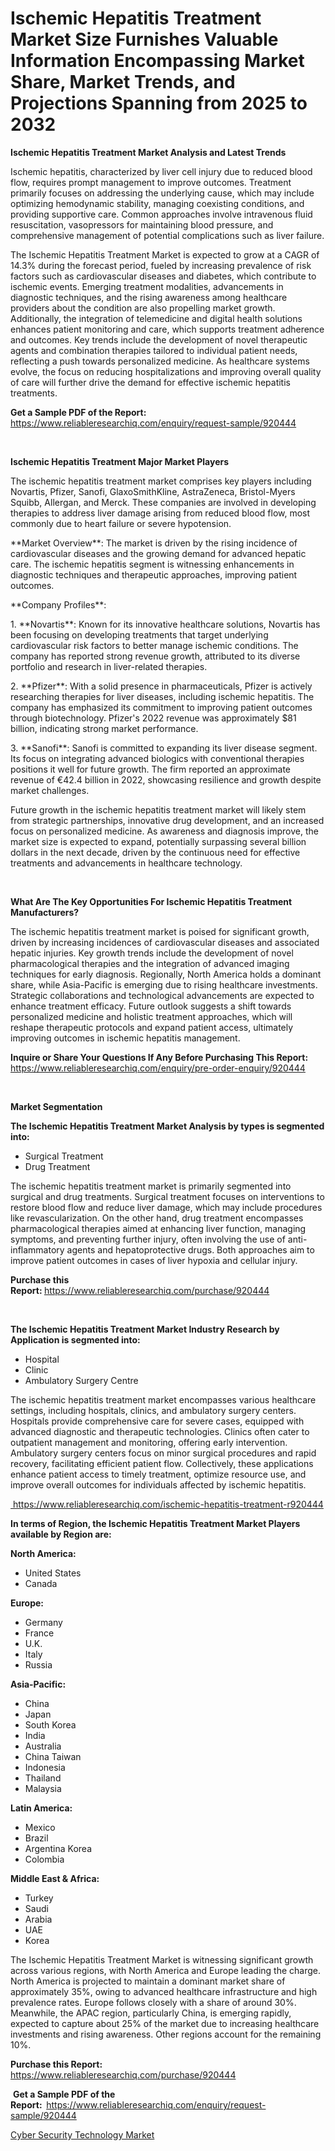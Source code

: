 <p><h1>Ischemic Hepatitis Treatment Market Size Furnishes Valuable Information Encompassing Market Share, Market Trends, and Projections Spanning from 2025 to 2032</h1></p><p><strong>Ischemic Hepatitis Treatment Market Analysis and Latest Trends</strong></p>
<p><p>Ischemic hepatitis, characterized by liver cell injury due to reduced blood flow, requires prompt management to improve outcomes. Treatment primarily focuses on addressing the underlying cause, which may include optimizing hemodynamic stability, managing coexisting conditions, and providing supportive care. Common approaches involve intravenous fluid resuscitation, vasopressors for maintaining blood pressure, and comprehensive management of potential complications such as liver failure.</p><p>The Ischemic Hepatitis Treatment Market is expected to grow at a CAGR of 14.3% during the forecast period, fueled by increasing prevalence of risk factors such as cardiovascular diseases and diabetes, which contribute to ischemic events. Emerging treatment modalities, advancements in diagnostic techniques, and the rising awareness among healthcare providers about the condition are also propelling market growth. Additionally, the integration of telemedicine and digital health solutions enhances patient monitoring and care, which supports treatment adherence and outcomes. Key trends include the development of novel therapeutic agents and combination therapies tailored to individual patient needs, reflecting a push towards personalized medicine. As healthcare systems evolve, the focus on reducing hospitalizations and improving overall quality of care will further drive the demand for effective ischemic hepatitis treatments.</p></p>
<p><strong>Get a Sample PDF of the Report:&nbsp;</strong> <a href="https://www.reliableresearchiq.com/enquiry/request-sample/920444?utm_campaign=3023&utm_medium=2&utm_source=Github&utm_content=ia&utm_term=06032025&utm_id=ischemic-hepatitis-treatment">https://www.reliableresearchiq.com/enquiry/request-sample/920444</a></p>
<p>&nbsp;</p>
<p><strong>Ischemic Hepatitis Treatment Major Market Players</strong></p>
<p><p>The ischemic hepatitis treatment market comprises key players including Novartis, Pfizer, Sanofi, GlaxoSmithKline, AstraZeneca, Bristol-Myers Squibb, Allergan, and Merck. These companies are involved in developing therapies to address liver damage arising from reduced blood flow, most commonly due to heart failure or severe hypotension.</p><p>**Market Overview**: The market is driven by the rising incidence of cardiovascular diseases and the growing demand for advanced hepatic care. The ischemic hepatitis segment is witnessing enhancements in diagnostic techniques and therapeutic approaches, improving patient outcomes.</p><p>**Company Profiles**:</p><p>1. **Novartis**: Known for its innovative healthcare solutions, Novartis has been focusing on developing treatments that target underlying cardiovascular risk factors to better manage ischemic conditions. The company has reported strong revenue growth, attributed to its diverse portfolio and research in liver-related therapies.</p><p>2. **Pfizer**: With a solid presence in pharmaceuticals, Pfizer is actively researching therapies for liver diseases, including ischemic hepatitis. The company has emphasized its commitment to improving patient outcomes through biotechnology. Pfizer's 2022 revenue was approximately $81 billion, indicating strong market performance.</p><p>3. **Sanofi**: Sanofi is committed to expanding its liver disease segment. Its focus on integrating advanced biologics with conventional therapies positions it well for future growth. The firm reported an approximate revenue of €42.4 billion in 2022, showcasing resilience and growth despite market challenges.</p><p>Future growth in the ischemic hepatitis treatment market will likely stem from strategic partnerships, innovative drug development, and an increased focus on personalized medicine. As awareness and diagnosis improve, the market size is expected to expand, potentially surpassing several billion dollars in the next decade, driven by the continuous need for effective treatments and advancements in healthcare technology.</p></p>
<p>&nbsp;</p>
<p><strong>What Are The Key Opportunities For Ischemic Hepatitis Treatment Manufacturers?</strong></p>
<p><p>The ischemic hepatitis treatment market is poised for significant growth, driven by increasing incidences of cardiovascular diseases and associated hepatic injuries. Key growth trends include the development of novel pharmacological therapies and the integration of advanced imaging techniques for early diagnosis. Regionally, North America holds a dominant share, while Asia-Pacific is emerging due to rising healthcare investments. Strategic collaborations and technological advancements are expected to enhance treatment efficacy. Future outlook suggests a shift towards personalized medicine and holistic treatment approaches, which will reshape therapeutic protocols and expand patient access, ultimately improving outcomes in ischemic hepatitis management.</p></p>
<p><strong>Inquire or Share Your Questions If Any Before Purchasing This Report:</strong> <a href="https://www.reliableresearchiq.com/enquiry/pre-order-enquiry/920444?utm_campaign=3023&utm_medium=2&utm_source=Github&utm_content=ia&utm_term=06032025&utm_id=ischemic-hepatitis-treatment">https://www.reliableresearchiq.com/enquiry/pre-order-enquiry/920444</a></p>
<p>&nbsp;</p>
<p><strong>Market Segmentation</strong></p>
<p><strong>The Ischemic Hepatitis Treatment Market Analysis by types is segmented into:</strong></p>
<p><ul><li>Surgical Treatment</li><li>Drug Treatment</li></ul></p>
<p><p>The ischemic hepatitis treatment market is primarily segmented into surgical and drug treatments. Surgical treatment focuses on interventions to restore blood flow and reduce liver damage, which may include procedures like revascularization. On the other hand, drug treatment encompasses pharmacological therapies aimed at enhancing liver function, managing symptoms, and preventing further injury, often involving the use of anti-inflammatory agents and hepatoprotective drugs. Both approaches aim to improve patient outcomes in cases of liver hypoxia and cellular injury.</p></p>
<p><strong>Purchase this Report:&nbsp;</strong><a href="https://www.reliableresearchiq.com/purchase/920444?utm_campaign=3023&utm_medium=2&utm_source=Github&utm_content=ia&utm_term=06032025&utm_id=ischemic-hepatitis-treatment">https://www.reliableresearchiq.com/purchase/920444</a></p>
<p>&nbsp;</p>
<p><strong>The Ischemic Hepatitis Treatment Market Industry Research by Application is segmented into:</strong></p>
<p><ul><li>Hospital</li><li>Clinic</li><li>Ambulatory Surgery Centre</li></ul></p>
<p><p>The ischemic hepatitis treatment market encompasses various healthcare settings, including hospitals, clinics, and ambulatory surgery centers. Hospitals provide comprehensive care for severe cases, equipped with advanced diagnostic and therapeutic technologies. Clinics often cater to outpatient management and monitoring, offering early intervention. Ambulatory surgery centers focus on minor surgical procedures and rapid recovery, facilitating efficient patient flow. Collectively, these applications enhance patient access to timely treatment, optimize resource use, and improve overall outcomes for individuals affected by ischemic hepatitis.</p></p>
<p><a href="https://www.reliableresearchiq.com/ischemic-hepatitis-treatment-r920444?utm_campaign=3023&utm_medium=2&utm_source=Github&utm_content=ia&utm_term=06032025&utm_id=ischemic-hepatitis-treatment">&nbsp;https://www.reliableresearchiq.com/ischemic-hepatitis-treatment-r920444</a></p>
<p><strong>In terms of Region, the Ischemic Hepatitis Treatment Market Players available by Region are:</strong></p>
<p>
    <p> <strong> North America: </strong>
        <ul>
            <li>United States</li>
            <li>Canada</li>
        </ul>
        </p> 
    <p> <strong> Europe: </strong>
        <ul>
            <li>Germany</li>
            <li>France</li>
            <li>U.K.</li>
            <li>Italy</li>
            <li>Russia</li>
        </ul>
        </p> 
    <p> <strong> Asia-Pacific: </strong>
        <ul>
            <li>China</li>
            <li>Japan</li>
            <li>South Korea</li>
            <li>India</li>
            <li>Australia</li>
            <li>China Taiwan</li>
            <li>Indonesia</li>
            <li>Thailand</li>
            <li>Malaysia</li>
        </ul>
        </p> 
    <p> <strong> Latin America: </strong>
        <ul>
            <li>Mexico</li>
            <li>Brazil</li>
            <li>Argentina Korea</li>
            <li>Colombia</li>
        </ul>
        </p> 
    <p> <strong> Middle East & Africa: </strong>
        <ul>
            <li>Turkey</li>
            <li>Saudi</li>
            <li>Arabia</li>
            <li>UAE</li>
            <li>Korea</li>
        </ul>
    </p>
    </p>
<p><p>The Ischemic Hepatitis Treatment Market is witnessing significant growth across various regions, with North America and Europe leading the charge. North America is projected to maintain a dominant market share of approximately 35%, owing to advanced healthcare infrastructure and high prevalence rates. Europe follows closely with a share of around 30%. Meanwhile, the APAC region, particularly China, is emerging rapidly, expected to capture about 25% of the market due to increasing healthcare investments and rising awareness. Other regions account for the remaining 10%.</p></p>
<p><strong>Purchase this Report: </strong><a href="https://www.reliableresearchiq.com/purchase/920444?utm_campaign=3023&utm_medium=2&utm_source=Github&utm_content=ia&utm_term=06032025&utm_id=ischemic-hepatitis-treatment">https://www.reliableresearchiq.com/purchase/920444</a></p>
<p>&nbsp;<strong>Get a Sample PDF of the Report:&nbsp;&nbsp;</strong><a href="https://www.reliableresearchiq.com/enquiry/request-sample/920444?utm_campaign=3023&utm_medium=2&utm_source=Github&utm_content=ia&utm_term=06032025&utm_id=ischemic-hepatitis-treatment">https://www.reliableresearchiq.com/enquiry/request-sample/920444</a></p>
<p><strong></strong></p>
<p><p><a href="https://github.com/ajayanhaizan/Market-Research-Report-List-1/blob/main/cyber-security-technology-market.md?utm_campaign=3023&utm_medium=2&utm_source=Github&utm_content=ia&utm_term=06032025&utm_id=ischemic-hepatitis-treatment">Cyber Security Technology Market</a></p></p>